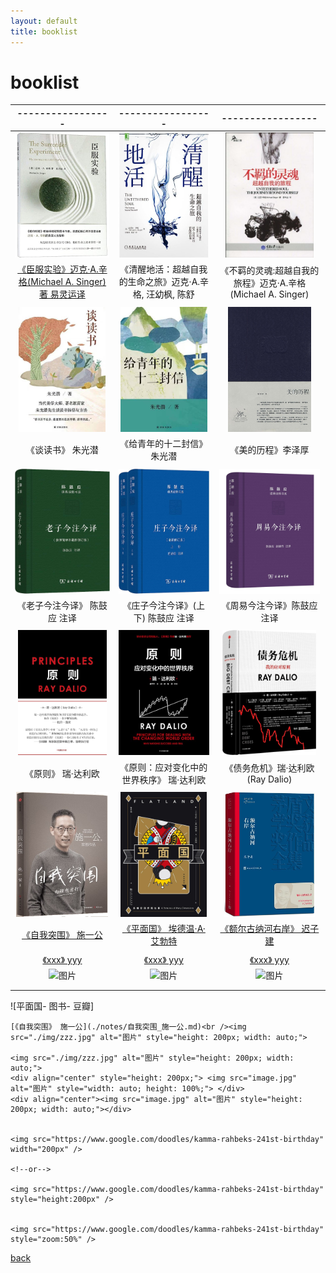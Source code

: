 ```yaml
---
layout: default
title: booklist
---
```


# booklist


|  -----------------  |  -----------------  |  ----------------- |
| :----------------------------------------------------------: | :----------------------------------------------------------: | :----------------------------------------------------------: |
| <img src="img/719Vx4hXQlL.jpg" alt="图片" style="height: 200px; width: auto;"> | <img src="./img/71VoFLv+sBL._AC_UL600_SR600,600_.jpg" alt="图片" style="height: 200px; width: auto;"> | <img src="./img/51I4NVSU4hL._AC_SY1000_.jpg" alt="图片" style="height: 200px; width: auto;"> |
| [《臣服实验》迈克·A.辛格(Michael A. Singer)著 易灵运译](./notes/臣服实验_迈克·A.辛格.md) |  《清醒地活：超越自我的生命之旅》迈克·A.辛格, 汪幼枫, 陈舒   | 《不羁的灵魂:超越自我的旅程》迈克·A.辛格(Michael A. Singer)  |
|                                                              |                                                              |                                                              |
| <img src="./img/956a0b007b3673573215dcbfdb063df.jpg" alt="图片" style="height: 200px; width: auto;"> | <img src="./img/6282397ac59cbfca1a4a9aaf119e4d2.jpg" alt="图片" style="height: 200px; width: auto;"> | <img src="./img/s3893343.jpg" alt="图片" style="height: 200px; width: auto;"> |
|                      《谈读书》 朱光潜                       |                 《给青年的十二封信》 朱光潜                  |                      《美的历程》李泽厚                      |
|                                                              |                                                              |                                                              |
| <img src="./img/81ID59FQ9ML._AC_UF1000,1000_QL80_.jpg" alt="图片" style="height: 200px; width: auto;"> | <img src="./img/61mUpGkqOzL._AC_UF1000,1000_QL80_.jpg" alt="图片" style="height: 200px; width: auto;"> | <img src="./img/61l86ZdUzoL.jpg" alt="图片" style="height: 200px; width: auto;"> |
|             《老子今注今译》 陈鼓应 注译              |           《庄子今注今译》(上下) 陈鼓应 注译           |              《周易今注今译》陈鼓应 注译              |
|                                                              |                                                              |                                                              |
| <img src="./img/71hvjX7BamL._AC_UF1000,1000_QL80_.jpg" alt="图片" style="height: 200px; width: auto;"> | <img src="./img/41aFxxnusgL.jpg" alt="图片" style="height: 200px; width: auto;"> | <img src="./img/91558RDi0ML._AC_UF1000,1000_QL80_.jpg" alt="图片" style="height: 200px; width: auto;"> |
|                      《原则》 瑞·达利欧                      |           《原则：应对变化中的世界秩序》 瑞·达利欧           |               《债务危机》瑞·达利欧(Ray Dalio)               |
|                                                              |                                                              |                                                              |
| <img src="./img/141b0e88-68d3-4ef1-8208-fde60e232a49.jpg" alt="图片" style="height: 200px; width: auto;"> | <img src="./img/s33710398.jpg" alt="图片" style="height: 200px; width: auto;"> | <img src="./img/image-20230629160759094.png" alt="图片" style="height: 200px; width: auto;"> |
|      [《自我突围》 施一公](./notes/自我突围_施一公.md)       | [《平面国》 埃德温·A·艾勃特](./notes/平面国_埃德温·A·艾勃特.md) | [《额尔古纳河右岸》 迟子建](./notes/额尔古纳河右岸_迟子建.md) |
|                                                              |                                                              |                                                              |
|              [《xxx》 yyy](./notes/xxx_yyy.md)               |              [《xxx》 yyy](./notes/xxx_yyy.md)               |              [《xxx》 yyy](./notes/xxx_yyy.md)               |
| <img src="./img/zzz.jpg" alt="图片" style="height: 200px; width: auto;"> | <img src="./img/zzz.jpg" alt="图片" style="height: 200px; width: auto;"> | <img src="./img/zzz.jpg" alt="图片" style="height: 200px; width: auto;"> |
|                                                              |                                                              |                                                              |
|                                                              |                                                              |                                                              |

![平面国- 图书- 豆瓣]

```
[《自我突围》 施一公](./notes/自我突围_施一公.md)<br /><img src="./img/zzz.jpg" alt="图片" style="height: 200px; width: auto;">

<img src="./img/zzz.jpg" alt="图片" style="height: 200px; width: auto;">
<div align="center" style="height: 200px;"> <img src="image.jpg" alt="图片" style="width: auto; height: 100%;"> </div>
<div align="center"><img src="image.jpg" alt="图片" style="height: 200px; width: auto;"></div>


<img src="https://www.google.com/doodles/kamma-rahbeks-241st-birthday" width="200px" />

<!--or-->

<img src="https://www.google.com/doodles/kamma-rahbeks-241st-birthday" style="height:200px" />


<img src="https://www.google.com/doodles/kamma-rahbeks-241st-birthday" style="zoom:50%" />
```

[back](../)